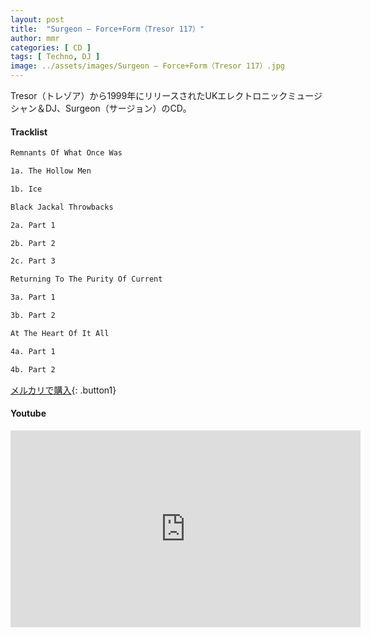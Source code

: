 ```yaml
---
layout: post
title:  "Surgeon – Force+Form（Tresor 117）"
author: mmr
categories: [ CD ]
tags: [ Techno, DJ ]
image: ../assets/images/Surgeon – Force+Form（Tresor 117）.jpg
---
```


Tresor（トレゾア）から1999年にリリースされたUKエレクトロニックミュージシャン＆DJ、Surgeon（サージョン）のCD。

#### Tracklist
```md
Remnants Of What Once Was

1a. The Hollow Men

1b. Ice

Black Jackal Throwbacks

2a. Part 1

2b. Part 2

2c. Part 3

Returning To The Purity Of Current

3a. Part 1

3b. Part 2

At The Heart Of It All

4a. Part 1

4b. Part 2
```

[メルカリで購入](https://jp.mercari.com/item/m56790117457?afid=6142608987){: .button1}

#### Youtube
<iframe width="560" height="315" src="https://www.youtube.com/embed/mfihsZMx7Ik?si=6bHhVyut_nGVO9sc" title="YouTube video player" frameborder="0" allow="accelerometer; autoplay; clipboard-write; encrypted-media; gyroscope; picture-in-picture; web-share" referrerpolicy="strict-origin-when-cross-origin" allowfullscreen></iframe>